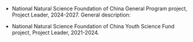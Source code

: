 
- National Natural Science Foundation of China General Program project, Project Leader, 2024-2027.
  General description: 

- National Natural Science Foundation of China Youth Science Fund project, Project Leader, 2021-2024.
